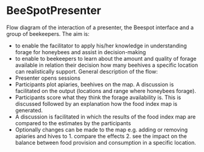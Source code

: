 # BeeSpotPresenter
Flow diagram of the interaction of a presenter, the Beespot interface and a group of beekeepers. The aim is:
- to enable the facilitator to apply his/her knowledge in understanding forage for honeybees and assist in decision-making
- to enable to beekeepers to learn about the amount and quality of forage available in relation their decision how many beehives a specific location can realistically support.
General description of the flow:
- Presenter opens sessions
- Participants plot apiaries, beehives on the map. A discussion is facilitated on the output (locations and range where honeybees forage).
- Participants score what they think the forage availability is. This is discussed followed by an explanation how the food index map is generated. 
- A discussion is facilitated in which the results of the food index map are compared to the estimates by the participants
- Optionally changes can be made to the map e.g. adding or removing apiaries and hives to 1. compare the effects 2. see the impact on the balance between food provision and consumption in a specific location.
